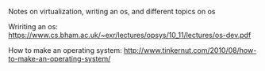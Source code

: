 Notes on virtualization, writing an os, and different topics on os



Wririting an os: https://www.cs.bham.ac.uk/~exr/lectures/opsys/10_11/lectures/os-dev.pdf

How to make an operating system: http://www.tinkernut.com/2010/08/how-to-make-an-operating-system/
